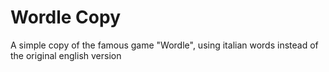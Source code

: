 <h1>Wordle Copy</h1>
<div>A simple copy of the famous game "Wordle", using italian words instead of the original english version</div>
